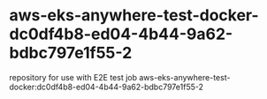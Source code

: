 # aws-eks-anywhere-test-docker-dc0df4b8-ed04-4b44-9a62-bdbc797e1f55-2
repository for use with E2E test job aws-eks-anywhere-test-docker:dc0df4b8-ed04-4b44-9a62-bdbc797e1f55-2

